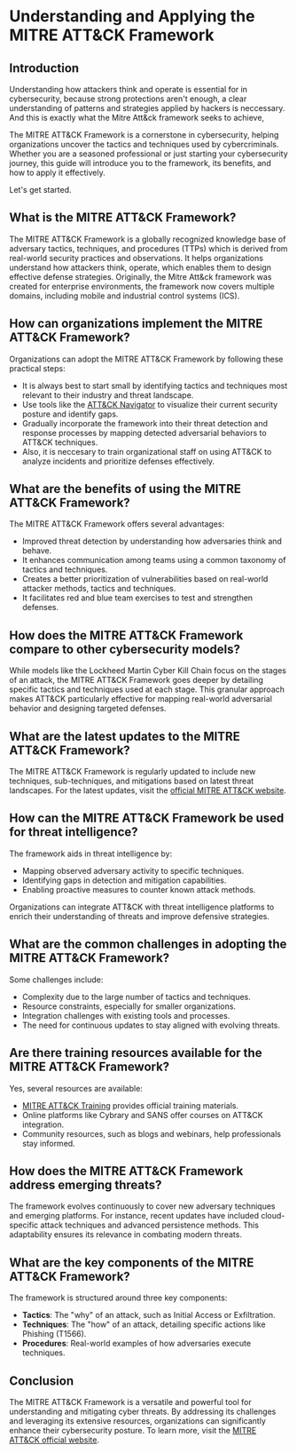 <!DOCTYPE html>
<html lang="en">
<head>
    <meta charset="UTF-8">
    <meta name="viewport" content="width=device-width, initial-scale=1.0">
    <meta name="description" content="Discover everything about the MITRE ATT&CK Framework, including its purpose, implementation, challenges, and benefits in enhancing cybersecurity strategies.">
    <meta name="keywords" content="MITRE ATT&CK, cybersecurity framework, threat detection, cyber defense, TTPs, cyber intelligence, MITRE ATT&CK benefits">
    <meta name="author" content="Isaac Ijuo Cybersecurity Enthusiast">
    <meta name="robots" content="index, follow">
    
</head>
<body>
<h1>Understanding and Applying the MITRE ATT&CK Framework</h1>

<h2>Introduction</h2>
<p>
Understanding how attackers think and operate is essential for in cybersecurity, because strong protections aren't enough, a clear understanding of patterns and strategies applied by hackers is neccessary. And this is exactly what the Mitre Att&ck framework seeks to achieve,

The MITRE ATT&CK Framework is a cornerstone in cybersecurity, helping organizations uncover the tactics and techniques used by cybercriminals. Whether you are a seasoned professional or just starting your cybersecurity journey, this guide will introduce you to the framework, its benefits, and how to apply it effectively. 

Let's get started.
</p>

<h2>What is the MITRE ATT&CK Framework?</h2>
    <p>
The MITRE ATT&CK Framework is a globally recognized knowledge base of adversary tactics, techniques, and procedures (TTPs) which is derived from real-world security practices and observations. It helps organizations understand how attackers think, operate, which enables them to design effective defense strategies. Originally, the Mitre Att&ck framework was created for enterprise environments, the framework now covers multiple domains, including mobile and industrial control systems (ICS).
    </p>

<h2>How can organizations implement the MITRE ATT&CK Framework?</h2>
    <p>
        Organizations can adopt the MITRE ATT&CK Framework by following these practical steps:
    </p>
<ul>
<li>It is always best to start small by identifying tactics and techniques most relevant to their industry and threat landscape.</li>
 <li>Use tools like the <a href="https://github.com/mitre-attack/attack-navigator">ATT&CK Navigator</a> to visualize their current security posture and identify gaps.</li>
<li>Gradually incorporate the framework into their threat detection and response processes by mapping detected adversarial behaviors to ATT&CK techniques.</li>

<li>Also, it is neccesary to train organizational staff on using ATT&CK to analyze incidents and prioritize defenses effectively.</li>
</ul>

<h2>What are the benefits of using the MITRE ATT&CK Framework?</h2>
    <p>
        The MITRE ATT&CK Framework offers several advantages:
    </p>
    <ul>
        <li>Improved threat detection by understanding how adversaries think and behave.</li>
        <li>It enhances communication among teams using a common taxonomy of tactics and techniques.</li>
        <li>Creates a better prioritization of vulnerabilities based on real-world attacker methods, tactics and techniques.</li>
        <li>It facilitates red and blue team exercises to test and strengthen defenses.</li>
    </ul>

<h2>How does the MITRE ATT&CK Framework compare to other cybersecurity models?</h2>
    <p>
While models like the Lockheed Martin Cyber Kill Chain focus on the stages of an attack, the MITRE ATT&CK Framework goes deeper by detailing specific tactics and techniques used at each stage. This granular approach makes ATT&CK particularly effective for mapping real-world adversarial behavior and designing targeted defenses.
    </p>

<h2>What are the latest updates to the MITRE ATT&CK Framework?</h2>
    <p>
        The MITRE ATT&CK Framework is regularly updated to include new techniques, sub-techniques, and mitigations based on latest threat landscapes. For the latest updates, visit the <a href="https://attack.mitre.org/">official MITRE ATT&CK website</a>.
    </p>

<h2>How can the MITRE ATT&CK Framework be used for threat intelligence?</h2>
    <p>
        The framework aids in threat intelligence by:
    </p>
    <ul>
        <li>Mapping observed adversary activity to specific techniques.</li>
        <li>Identifying gaps in detection and mitigation capabilities.</li>
        <li>Enabling proactive measures to counter known attack methods.</li>
    </ul>
    <p>
        Organizations can integrate ATT&CK with threat intelligence platforms to enrich their understanding of threats and improve defensive strategies.
    </p>

<h2>What are the common challenges in adopting the MITRE ATT&CK Framework?</h2>
    <p>
        Some challenges include:
    </p>
    <ul>
        <li>Complexity due to the large number of tactics and techniques.</li>
        <li>Resource constraints, especially for smaller organizations.</li>
        <li>Integration challenges with existing tools and processes.</li>
        <li>The need for continuous updates to stay aligned with evolving threats.</li>
    </ul>

<h2>Are there training resources available for the MITRE ATT&CK Framework?</h2>
    <p>
        Yes, several resources are available:
    </p>
    <ul>
        <li><a href="https://attack.mitre.org/resources/training/">MITRE ATT&CK Training</a> provides official training materials.</li>
        <li>Online platforms like Cybrary and SANS offer courses on ATT&CK integration.</li>
        <li>Community resources, such as blogs and webinars, help professionals stay informed.
    </ul>

 <h2>How does the MITRE ATT&CK Framework address emerging threats?</h2>
    <p>
        The framework evolves continuously to cover new adversary techniques and emerging platforms. For instance, recent updates have included cloud-specific attack techniques and advanced persistence methods. This adaptability ensures its relevance in combating modern threats.
    </p>

 <h2>What are the key components of the MITRE ATT&CK Framework?</h2>
    <p>
        The framework is structured around three key components:
    </p>
    <ul>
        <li><strong>Tactics</strong>: The "why" of an attack, such as Initial Access or Exfiltration.</li>
        <li><strong>Techniques</strong>: The "how" of an attack, detailing specific actions like Phishing (T1566).</li>
        <li><strong>Procedures</strong>: Real-world examples of how adversaries execute techniques.</li>
    </ul>

 <h2>Conclusion</h2>
    <p>
        The MITRE ATT&CK Framework is a versatile and powerful tool for understanding and mitigating cyber threats. By addressing its challenges and leveraging its extensive resources, organizations can significantly enhance their cybersecurity posture. To learn more, visit the <a href="https://attack.mitre.org/">MITRE ATT&CK official website</a>.
    </p>
</body>
</html>
